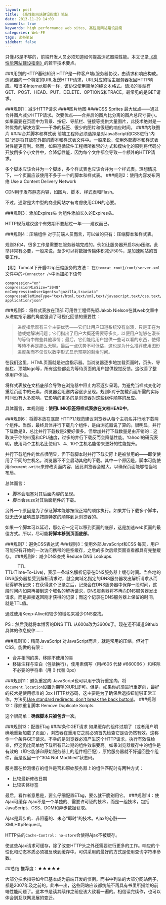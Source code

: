 ```yaml
---
layout: post
title: 《高性能网站建设指南》笔记
date: 2013-11-29 14:09
comments: true
keywords: high performance web sites, 高性能网站建设指南
categories: Web-FE
tags: 读书笔记
sidebar: false
---
```

只懂JS是不够的，前端开发人员必须知道如何提高浏览器端性能。本文记录<a class="douban_book" href="http://book.douban.com/subject/3132277/" name="3132277" target="_blank">《高性能网站建设指南》</a>的若干技术要点。
<!-- more -->
###用到的HTTP基础知识
HTTP是一种客户端/服务器协议，由请求和响应构成。浏览器向一个特定的URL发送HTTP请求，URL对应的宿主服务器发回HTTP响应。和很多Internet服务一样，该协议使用简单的纯文本格式。请求的类型有GET、POST、HEAD、PUT、DELETE、OPTIONS和TRACE。最常见的是GET请求。

###规则1：减少HTTP请求
####图片地图
####CSS Sprites
最大优点——通过合并图片减少HTTP请求。次要优点——合并后的图片比分离的图片总尺寸要小。如果需要在页面中为背景、按钮、导航栏、链接等提供大量图片，此技术绝对是一种优秀的解决方案——干净的标签、很少的图片和很短的响应时间。
####内联图片
####合并脚本和样式表
前端工程师必须选择是对JavaScript和CSS进行“内联”还是将其放在外部的脚本和样式表文件中。一般来说，使用外部脚本和样式表对性能更有利。然而，如果遵循软件工程师所推崇的方式和模块化的原则将代码分开放倒多个小文件中，会降低性能，因为每个文件都会导致一个额外的HTTP请求。

多个脚本应该合并为一个脚本，多个样式表也应该合并为一个样式表。理想情况下，一个页面应该使用不多于一个的脚本和样式表。
###规则2：使用内容发布网络
Use a Content Delivery Network

CDN用于发布静态内容，如图片、脚本、样式表和Flash。

不过，通常是大中型的商业网站才有考虑使用CDN的必要。

###规则3：添加Expires头
为组件添加长久的Expires头。

HTTP规范建议这个有效期不要超过一年——建议而已。

###规则4：压缩组件
对于前端人员而言，可以做的只有：压缩脚本和样式表。

规则3和4，很多工作是需要在服务器端完成的。例如让服务器开启Gzip压缩，此举非常有必要，一般来说，至少可以将数据传输体积减少50%，是加速网站的首要工作。

【附】Tomcat下开启Gzip压缩服务的方法：
在`{tomcat_root}/conf/server.xml`文件中的`<Connector />`中添加如下语句

```
compression="on"
compressionMinSize="2048"
noCompressionUserAgents="gozilla,traviata" 
compressableMimeType="text/html,text/xml,text/javascript,text/css,text/plain, application/json"
```

###规则5：将样式表放在顶部
可用性工程师先驱Jakob Nielson在其web文章中从进度指示器的角度强调了可视化回馈的重要性：

> 进度指示器有三个主要优势——它们让用户知道系统没有崩溃，只是正在为他或她解决问题；它们指出了用户大概还需要等多久，以便用户能够在漫长的等待中做些其他事情；最后，它们能给用户提供一些可以看的东西，使得等待不再是那么无聊。最后一点优势不可低估，这也是为什么推荐使用图形进度条而不仅仅以数字形式显示预期的剩余时间。

在我们这里，HTML页面就是进度指示器。当浏览器逐步地加载页面时，页头、导航栏、顶端logo等，所有这些都会为等待页面的用户提供视觉反馈。这改善了整体用户体验。

将样式表放在文档底部会导致在浏览器中阻止内容逐步呈现。为避免当样式变化时重绘页面中的元素，浏览器会阻塞内容逐步呈现。规则5对于加载页面所需的实际时间没有太多影响，它影响的更多的是浏览器对这些组件顺序的反应。

具体而言，本规则是：<strong>使用LINK标签将样式表放在文档HEAD中</strong>。

###规则6：将脚本放在底部
HTTP1.1规范建议浏览器从每个主机名并行地下载两个组件。当然，最终具体并行下载几个组件，是由浏览器说了算的。很明显，并行下载数是8，总比并行下载数是2要好很多。但增加并行下载数量是由开销的：这取决于你的带宽和CPU速度，过多的并行下载反而会降低性能。Yahoo!的研究表明，使用两个主机名比使用1、4、10个主机名能带来更好的性能提升。

并行下载组件的优点很明显，但下载脚本时并行下载实际上是被禁用的——即使使用了不同的主机名，浏览器不不会启动其他的下载。其中一个原因是，脚本可能使用`document.write`来修改页面内容，因此浏览器会瞪大，以确保页面能够恰当地布局。

总体而言：

+ 脚本会阻塞对其后面内容的呈现。
+ 脚本会suze对其后面组件的下载。

另外一个原因是为了保证脚本能够按照正常的顺序执行。如果并行下载多个脚本，就无法保证响应是按照特定的顺序到达浏览器的。

如果一个脚本可以延迟，那么它一定可以移到页面的底部，这是加速web页面的最佳方式。所以，尽可能<strong>将脚本移到页面底部</strong>。

###规则7：避免CSS表达式
###规则8：使用外部JavaScript和CSS
每天，用户可能只有开始的一次访问携带的是空缓存，之后的多次后续页面查看都具有完整缓存。
###规则9：减少DNS查找
Reduce DNS Lookups.

<dd>TTL</dd>
<dt>TTL(Time-To-Live)，表示一条域名解析记录在DNS服务器上缓存时间。当各地的DNS服务器接受到解析请求时，就会向域名指定的DNS服务器发出解析请求从而获得解析记录；在获得这个记录之后，记录会在DNS服务器中保存一段时间，这段时间内如果再接到这个域名的解析请求，DNS服务器将不再向DNS服务器发出请求，而是直接返回刚才获得的记录；而这个记录在DNS服务器上保留的时间，就是TTL值。</dt>

通过使用Keep-Alive和较少的域名来减少DNS查找。

PS：然后我就将本博客的DNS TTL 从600s改为3600s了。现在还不知道Github具体的作息规律……

###规则10：精简JavaScript
对JavaScript而言，就是常用的压缩。但对于CSS，能做的有限：

+ 合并相同的类、移除不使用的类
+ 移除注释与空白（包括换行），使用素偶写（用#606 代替 #660066 ）和移除不必要的字符串（用 0 代替 0px）

###规则11：避免重定向
JavaScript也可以用于执行重定向，将`document.location`设置为期望的URL即可。但是，如果你必须进行重定向，最好的技术是使用标准的 3xx HTTP状态码，这主要是为了确保后退按钮能够正常工作。方法见<a href="http://www.w3.org/QA/Tips/reback" target="_blank">Use standard redirects: don't break the back button!</a>。
###规则12：移除重复脚本
Remove Duplicate Scripts

这个很简单：<strong>确保脚本只被包含一次</strong>。

###规则13：配置ETag
####条件GET请求
如果缓存的组件过期了（或者用户明确地重新加载了页面），浏览器在重用它之前必须首先检查它是否仍然有效。这称作一个条件GET请求。不幸的是浏览器必须产生这个HTTP请求，执行有效性检查，但这仍比简单地下载所有已过期的组件效率要高。如果浏览器缓存中的组件是有效的（即它能够和原始服务器上的组件相匹配），原始服务器就不好返回整个组件，而是返回一个“304 Not Modified”状态码。

服务器在检测缓存的组件是否和原始服务器上的组件匹配时有两种方式：

+ 比较最新修改日期
+ 比较实体标签

最后，看作者意思是，要么仔细配置ETag，要么就干脆别用它。
###规则14：使Ajax可缓存
Ajax不是一个单独的、需要许可证的技术，而是一组技术，包括JavaScript、CSS、DOM和异步数据获取。

Ajax是异步的、非阻塞的、未必“即时”的技术。Ajax的心脏——XMLHttpRequest。

HTTP头的`Cache-Control: no-store`会使得Ajax不被缓存。

使这些Ajax请求可缓存，除了改变HTTP头之外还需要进行更多的工作。响应的个性化和动态本质必须被反映到缓存中。可供采用的最好的方式是使用查询字符串参数。

##总结
推荐度：★★★★★

大部分技术指导如今已基本成为前端开发的惯例。而书中列举的大部分网站例子，都是2007年及之前的，此书一出，这些网站应该都统统不再具有书里所描绘的前端性能问题了。这本书是读其续作之前应该大致看一遍的。相信读完续作，也可以体会到互联网发展的变迁。